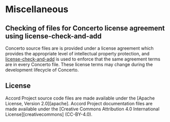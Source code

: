 # Miscellaneous

## Checking of files for Concerto license agreement using license-check-and-add

Concerto source files are is provided under a license agreement which provides the appropriate level of intellectual property protection, and [license-check-and-add](https://www.npmjs.com/package/license-check-and-add) is used to enforce that the same agreement terms are in every Concerto file. These license terms may change during the development lifecycle of Concerto.

## License <a name="license"></a>
Accord Project source code files are made available under the [Apache License, Version 2.0][apache].
Accord Project documentation files are made available under the [Creative Commons Attribution 4.0 International License][creativecommons] (CC-BY-4.0).
